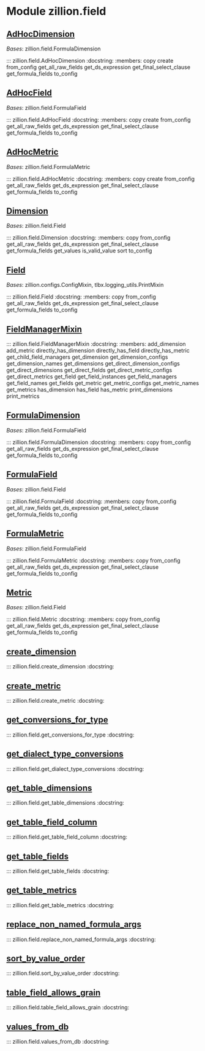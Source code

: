 [//]: # (This is an auto-generated file. Do not edit)
# Module zillion.field


## [AdHocDimension](https://github.com/totalhack/zillion/blob/master/zillion/field.py#L765-L780)

*Bases*: zillion.field.FormulaDimension

::: zillion.field.AdHocDimension
    :docstring:
    :members: copy create from_config get_all_raw_fields get_ds_expression get_final_select_clause get_formula_fields to_config


## [AdHocField](https://github.com/totalhack/zillion/blob/master/zillion/field.py#L677-L690)

*Bases*: zillion.field.FormulaField

::: zillion.field.AdHocField
    :docstring:
    :members: copy create from_config get_all_raw_fields get_ds_expression get_final_select_clause get_formula_fields to_config


## [AdHocMetric](https://github.com/totalhack/zillion/blob/master/zillion/field.py#L693-L762)

*Bases*: zillion.field.FormulaMetric

::: zillion.field.AdHocMetric
    :docstring:
    :members: copy create from_config get_all_raw_fields get_ds_expression get_final_select_clause get_formula_fields to_config


## [Dimension](https://github.com/totalhack/zillion/blob/master/zillion/field.py#L333-L455)

*Bases*: zillion.field.Field

::: zillion.field.Dimension
    :docstring:
    :members: copy from_config get_all_raw_fields get_ds_expression get_final_select_clause get_formula_fields get_values is_valid_value sort to_config


## [Field](https://github.com/totalhack/zillion/blob/master/zillion/field.py#L37-L170)

*Bases*: zillion.configs.ConfigMixin, tlbx.logging_utils.PrintMixin

::: zillion.field.Field
    :docstring:
    :members: copy from_config get_all_raw_fields get_ds_expression get_final_select_clause get_formula_fields to_config


## [FieldManagerMixin](https://github.com/totalhack/zillion/blob/master/zillion/field.py#L815-L1167)

::: zillion.field.FieldManagerMixin
    :docstring:
    :members: add_dimension add_metric directly_has_dimension directly_has_field directly_has_metric get_child_field_managers get_dimension get_dimension_configs get_dimension_names get_dimensions get_direct_dimension_configs get_direct_dimensions get_direct_fields get_direct_metric_configs get_direct_metrics get_field get_field_instances get_field_managers get_field_names get_fields get_metric get_metric_configs get_metric_names get_metrics has_dimension has_field has_metric print_dimensions print_metrics


## [FormulaDimension](https://github.com/totalhack/zillion/blob/master/zillion/field.py#L575-L591)

*Bases*: zillion.field.FormulaField

::: zillion.field.FormulaDimension
    :docstring:
    :members: copy from_config get_all_raw_fields get_ds_expression get_final_select_clause get_formula_fields to_config


## [FormulaField](https://github.com/totalhack/zillion/blob/master/zillion/field.py#L458-L572)

*Bases*: zillion.field.Field

::: zillion.field.FormulaField
    :docstring:
    :members: copy from_config get_all_raw_fields get_ds_expression get_final_select_clause get_formula_fields to_config


## [FormulaMetric](https://github.com/totalhack/zillion/blob/master/zillion/field.py#L594-L674)

*Bases*: zillion.field.FormulaField

::: zillion.field.FormulaMetric
    :docstring:
    :members: copy from_config get_all_raw_fields get_ds_expression get_final_select_clause get_formula_fields to_config


## [Metric](https://github.com/totalhack/zillion/blob/master/zillion/field.py#L173-L330)

*Bases*: zillion.field.Field

::: zillion.field.Metric
    :docstring:
    :members: copy from_config get_all_raw_fields get_ds_expression get_final_select_clause get_formula_fields to_config


## [create_dimension](https://github.com/totalhack/zillion/blob/master/zillion/field.py#L799-L812)

::: zillion.field.create_dimension
    :docstring:


## [create_metric](https://github.com/totalhack/zillion/blob/master/zillion/field.py#L783-L796)

::: zillion.field.create_metric
    :docstring:


## [get_conversions_for_type](https://github.com/totalhack/zillion/blob/master/zillion/field.py#L1350-L1366)

::: zillion.field.get_conversions_for_type
    :docstring:


## [get_dialect_type_conversions](https://github.com/totalhack/zillion/blob/master/zillion/field.py#L1381-L1434)

::: zillion.field.get_dialect_type_conversions
    :docstring:


## [get_table_dimensions](https://github.com/totalhack/zillion/blob/master/zillion/field.py#L1196-L1219)

::: zillion.field.get_table_dimensions
    :docstring:


## [get_table_field_column](https://github.com/totalhack/zillion/blob/master/zillion/field.py#L1244-L1265)

::: zillion.field.get_table_field_column
    :docstring:


## [get_table_fields](https://github.com/totalhack/zillion/blob/master/zillion/field.py#L1222-L1241)

::: zillion.field.get_table_fields
    :docstring:


## [get_table_metrics](https://github.com/totalhack/zillion/blob/master/zillion/field.py#L1170-L1193)

::: zillion.field.get_table_metrics
    :docstring:


## [replace_non_named_formula_args](https://github.com/totalhack/zillion/blob/master/zillion/field.py#L1369-L1378)

::: zillion.field.replace_non_named_formula_args
    :docstring:


## [sort_by_value_order](https://github.com/totalhack/zillion/blob/master/zillion/field.py#L1325-L1347)

::: zillion.field.sort_by_value_order
    :docstring:


## [table_field_allows_grain](https://github.com/totalhack/zillion/blob/master/zillion/field.py#L1268-L1285)

::: zillion.field.table_field_allows_grain
    :docstring:


## [values_from_db](https://github.com/totalhack/zillion/blob/master/zillion/field.py#L1288-L1322)

::: zillion.field.values_from_db
    :docstring:

